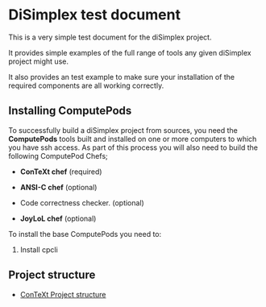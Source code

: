 # DiSimplex test document

This is a very simple test document for the diSimplex project.

It provides simple examples of the full range of tools any given diSimplex
project might use.

It also provides an test example to make sure your installation of the
required components are all working correctly.

## Installing ComputePods

To successfully build a diSimplex project from sources, you need the
**ComputePods** tools built and installed on one or more computers to
which you have ssh access. As part of this process you will also need to
build the following ComputePod Chefs;

- **ConTeXt chef** (required)

- **ANSI-C chef** (optional)

- Code correctness checker. (optional)

- **JoyLoL chef** (optional)

To install the base ComputePods you need to:

1. Install cpcli

## Project structure

- [ConTeXt Project
  structure](https://wiki.contextgarden.net/Project_structure)

